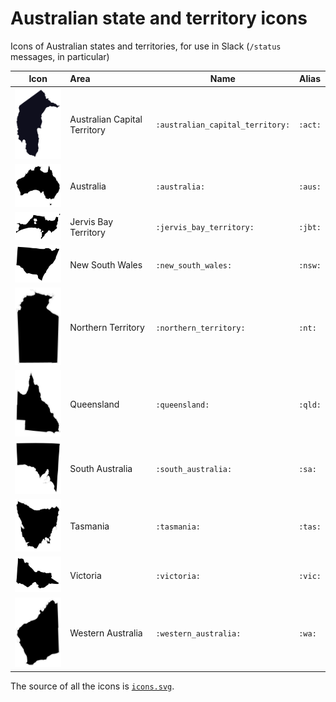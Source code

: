 # Australian state and territory icons

Icons of Australian states and territories, for use in Slack (`/status` messages, in particular)

| Icon | Area | Name | Alias |
| ---- | :--- | ---- | ----- |
| ![Australian Capital Territory](https://github.com/auxesis/australian_state_and_territory_icons/raw/master/act.png) | Australian Capital Territory | `:australian_capital_territory:` | `:act:` |
| ![Australia](https://github.com/auxesis/australian_state_and_territory_icons/raw/master/australia.png) | Australia | `:australia:` | `:aus:` |
| ![Jervis Bay Territory](https://github.com/auxesis/australian_state_and_territory_icons/raw/master/jbt.png) | Jervis Bay Territory | `:jervis_bay_territory:` | `:jbt:` |
| ![New South Wales](https://github.com/auxesis/australian_state_and_territory_icons/raw/master/nsw.png) | New South Wales | `:new_south_wales:` | `:nsw:` |
| ![Northern Territory](https://github.com/auxesis/australian_state_and_territory_icons/raw/master/nt.png) | Northern Territory | `:northern_territory:` | `:nt:` |
| ![Queensland](https://github.com/auxesis/australian_state_and_territory_icons/raw/master/qld.png) | Queensland | `:queensland:` | `:qld:` |
| ![South Australia](https://github.com/auxesis/australian_state_and_territory_icons/raw/master/sa.png) | South Australia | `:south_australia:` | `:sa:` |
| ![Tasmania](https://github.com/auxesis/australian_state_and_territory_icons/raw/master/tas.png) | Tasmania | `:tasmania:` | `:tas:` |
| ![Victoria](https://github.com/auxesis/australian_state_and_territory_icons/raw/master/vic.png) | Victoria | `:victoria:` | `:vic:` |
| ![Western Australia](https://github.com/auxesis/australian_state_and_territory_icons/raw/master/wa.png) | Western Australia | `:western_australia:` | `:wa:` |

The source of all the icons is [`icons.svg`](https://github.com/auxesis/australian_state_and_territory_icons/blob/master/icons.svg).
